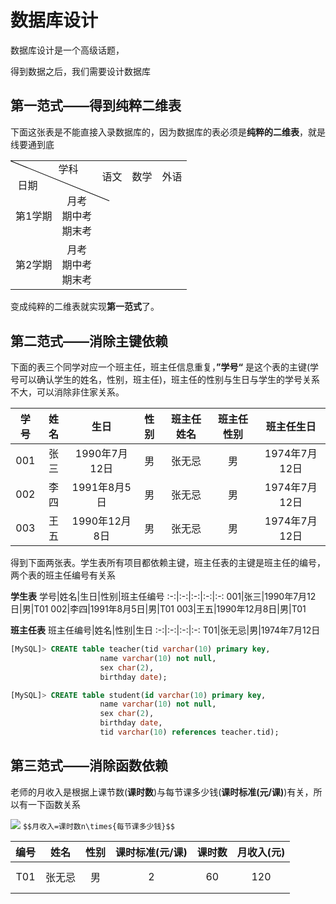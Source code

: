 # 数据库设计
数据库设计是一个高级话题，

得到数据之后，我们需要设计数据库

## 第一范式——得到纯粹二维表
下面这张表是不能直接入录数据库的，因为数据库的表必须是**纯粹的二维表**，就是线要通到底

<style>
table {
	border-collapse: collapse;
}
  
td {
	text-align: center;
	height: 50px; /*这里需要自己调整，根据自己的需求调整高度*/
	position: relative;
}
td[class=first]{
	width: 100px;
}
td[class=first]:before {
	content: "";
    position: absolute;
    width: 1px;
    height: 170px;
    top: 0;
    left: 0;
    background-color: #000;
    display: block;
    transform: rotate(-68deg);
    transform-origin: top;
    -ms-transform: rotate(-65deg);
    -ms-transform-origin: top;
}

.title1{
	position: absolute;
	top: 0px;
	right:30px;
}
.title2{
	position: absolute;
	top: 26px;
	right:95px;
}

</style>
<table>
		<tr>
			<td class="first" colspan="2"><span class="title1">学科</span><br><span class="title2">日期</span></td>
			<td>语文</td>
			<td>数学</td>
			<td>外语</td>
		</tr>
		<tr>
			<td>第1学期</td>
			<td>月考<br>期中考<br>期末考</td>
			<td> </td>
			<td> </td>
			<td> </td>
		</tr>
		<tr>
			<td>第2学期</td>
			<td>月考<br>期中考<br>期末考</td>
			<td> </td>
			<td> </td>
			<td> </td>
		</tr>
	</table>



变成纯粹的二维表就实现**第一范式**了。

## 第二范式——消除主键依赖
下面的表三个同学对应一个班主任，班主任信息重复，**”学号“** 是这个表的主键(学号可以确认学生的姓名，性别，班主任)，班主任的性别与生日与学生的学号关系不大，可以消除非住家关系。

学号|姓名|生日|性别|班主任姓名|班主任性别|班主任生日
:-:|:-:|:-:|:-:|:-:|:-:|:-:
001|张三|1990年7月12日|男|张无忌|男|1974年7月12日
002|李四|1991年8月5日|男|张无忌|男|1974年7月12日
003|王五|1990年12月8日|男|张无忌|男|1974年7月12日

得到下面两张表。学生表所有项目都依赖主键，班主任表的主键是班主任的编号，两个表的班主任编号有关系

**学生表**
学号|姓名|生日|性别|班主任编号
:-:|:-:|:-:|:-:|:-:
001|张三|1990年7月12日|男|T01
002|李四|1991年8月5日|男|T01
003|王五|1990年12月8日|男|T01

**班主任表**
班主任编号|姓名|性别|生日
:-:|:-:|:-:|:-:
T01|张无忌|男|1974年7月12日

```SQL
[MySQL]> CREATE table teacher(tid varchar(10) primary key,  
                    name varchar(10) not null,
                    sex char(2), 
                    birthday date);

[MySQL]> CREATE table student(id varchar(10) primary key,  
                    name varchar(10) not null,
                    sex char(2), 
                    birthday date,
                    tid varchar(10) references teacher.tid);
```

## 第三范式——消除函数依赖
老师的月收入是根据上课节数(**课时数**)与每节课多少钱(**课时标准(元/课)**)有关，所以有一下函数关系

![](http://latex.codecogs.com/gif.latex?月收入=课时数n\times{每节课多少钱})
```$$月收入=课时数n\times{每节课多少钱}$$```

编号|姓名|性别|课时标准(元/课)|课时数|月收入(元)
:-:|:-:|:-:|:-:|:-:|:-:
T01|张无忌|男|2|60|120
